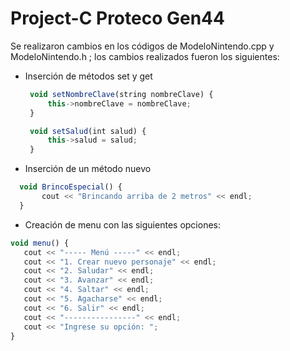 # Project-C Proteco Gen44

Se realizaron cambios en los códigos de ModeloNintendo.cpp y ModeloNintendo.h ; los cambios realizados fueron los siguientes:

- Inserción de métodos set y get
   ```js 
    void setNombreClave(string nombreClave) {
        this->nombreClave = nombreClave;
    }

    void setSalud(int salud) {
        this->salud = salud;
    }
   ``` 
    
- Inserción de un método nuevo 

 ```js 
   void BrincoEspecial() {
        cout << "Brincando arriba de 2 metros" << endl;
   }
 ```

- Creación de menu con las siguientes opciones:

 ```js 
void menu() {
    cout << "----- Menú -----" << endl;
    cout << "1. Crear nuevo personaje" << endl;
    cout << "2. Saludar" << endl;
    cout << "3. Avanzar" << endl;
    cout << "4. Saltar" << endl;
    cout << "5. Agacharse" << endl;
    cout << "6. Salir" << endl;
    cout << "----------------" << endl;
    cout << "Ingrese su opción: ";
}
 ```
